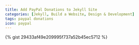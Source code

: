 ```yaml
---
title: Add PayPal Donations to Jekyll Site
categories: [Jekyll, Build a Website, Design & Development]
tags: paypal donations
icon: paypal
---
```


{% gist 29433af49e209995f737a52b45ec5712 %}
